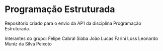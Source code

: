# Programação Estruturada
Repositório criado para o envio da AP1 da disciplina Programação Estruturada.

Interantes do grupo:
Felipe Cabral Siaba
João Lucas Farini Loss
Leonardo Muniz da Silva Peixoto
